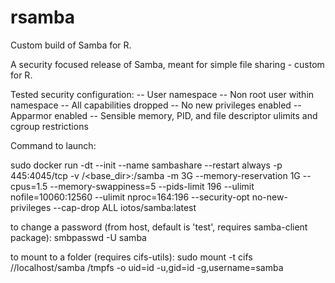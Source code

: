 # rsamba
Custom build of Samba for R.

A security focused release of Samba, meant for simple file sharing - custom for R.

Tested security configuration:
-- User namespace
-- Non root user within namespace
-- All capabilities dropped
-- No new privileges enabled
-- Apparmor enabled
-- Sensible memory, PID, and file descriptor ulimits and cgroup restrictions

Command to launch:

sudo docker run -dt --init --name sambashare --restart always -p 445:4045/tcp -v /<base_dir>:/samba -m 3G --memory-reservation 1G --cpus=1.5 --memory-swappiness=5 --pids-limit 196 --ulimit nofile=10060:12560 --ulimit nproc=164:196 --security-opt no-new-privileges --cap-drop ALL iotos/samba:latest

to change a password (from host, default is 'test', requires samba-client package):
smbpasswd -U samba

to mount to a folder (requires cifs-utils):
sudo mount -t cifs //localhost/samba /tmpfs -o uid=id -u,gid=id -g,username=samba
